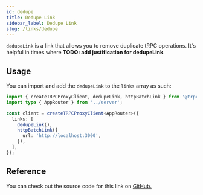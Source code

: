 ```yaml
---
id: dedupe
title: Dedupe Link
sidebar_label: Dedupe Link
slug: /links/dedupe
---
```


`dedupeLink` is a link that allows you to remove duplicate tRPC operations. It's helpful in times where **TODO: add justification for dedupeLink**.

## Usage

You can import and add the `dedupeLink` to the `links` array as such:

```ts title="client/index.ts"
import { createTRPCProxyClient, dedupeLink, httpBatchLink } from '@trpc/client';
import type { AppRouter } from '../server';

const client = createTRPCProxyClient<AppRouter>({
  links: [
    dedupeLink(),
    httpBatchLink({
      url: 'http://localhost:3000',
    }),
  ],
});
```

## Reference

You can check out the source code for this link on [GitHub.](https://github.com/trpc/trpc/blob/next/packages/client/src/links/dedupeLink.ts)

